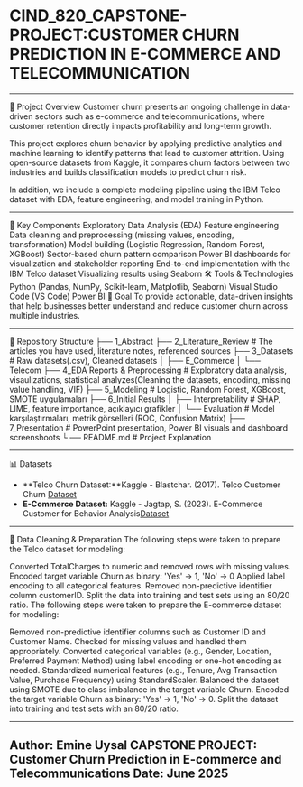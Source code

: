 # CIND_820_CAPSTONE-PROJECT:CUSTOMER CHURN PREDICTION IN E-COMMERCE AND TELECOMMUNICATION 

---

🧠 Project Overview
Customer churn presents an ongoing challenge in data-driven sectors such as e-commerce and telecommunications, where customer retention directly impacts profitability and long-term growth.

This project explores churn behavior by applying predictive analytics and machine learning to identify patterns that lead to customer attrition. Using open-source datasets from Kaggle, it compares churn factors between two industries and builds classification models to predict churn risk.

In addition, we include a complete modeling pipeline using the IBM Telco dataset with EDA, feature engineering, and model training in Python.

---

📌 Key Components
Exploratory Data Analysis (EDA)
Feature engineering
Data cleaning and preprocessing (missing values, encoding, transformation)
Model building (Logistic Regression, Random Forest, XGBoost)
Sector-based churn pattern comparison
Power BI dashboards for visualization and stakeholder reporting
End-to-end implementation with the IBM Telco dataset
Visualizing results using Seaborn
🛠️ Tools & Technologies
Python (Pandas, NumPy, Scikit-learn, Matplotlib, Seaborn)
Visual Studio Code (VS Code)
Power BI
🎯 Goal
To provide actionable, data-driven insights that help businesses better understand and reduce customer churn across multiple industries.

---

📂 Repository Structure
├── 1_Abstract
├── 2_Literature_Review # The articles you have used, literature notes, referenced sources 
├── 3_Datasets # Raw datasets(.csv), Cleaned datasets 
│ ├── E_Commerce 
│ └── Telecom 
├── 4_EDA Reports & Preprocessing # Exploratory data analysis, visaulizations, statistical analyzes(Cleaning the datasets, encoding, missing value handling, VIF) 
├── 5_Modeling # Logistic, Random Forest, XGBoost, SMOTE uygulamaları 
├── 6_Initial Results 
│ ├── Interpretability # SHAP, LIME, feature importance, açıklayıcı grafikler 
│ └── Evaluation # Model karşılaştırmaları, metrik görselleri (ROC, Confusion Matrix) 
├── 7_Presentation # PowerPoint presentation, Power BI visuals and dashboard screenshoots └
── README.md # Project Explanation

---

📊 Datasets

- **Telco Churn Dataset:**Kaggle - Blastchar. (2017). Telco Customer Churn [Dataset](https://www.kaggle.com/datasets/blastchar/telco-customer-churn)
- **E-Commerce Dataset:** Kaggle - Jagtap, S. (2023). E-Commerce Customer for Behavior Analysis[Dataset](https://www.kaggle.com/datasets/shriyashjagtap/e-commerce-customer-for-behavior-analysis)
---
🧹 Data Cleaning & Preparation
The following steps were taken to prepare the Telco dataset for modeling:

Converted TotalCharges to numeric and removed rows with missing values.
Encoded target variable Churn as binary: 'Yes' → 1, 'No' → 0
Applied label encoding to all categorical features.
Removed non-predictive identifier column customerID.
Split the data into training and test sets using an 80/20 ratio.
The following steps were taken to prepare the E-commerce dataset for modeling:

Removed non-predictive identifier columns such as Customer ID and Customer Name.
Checked for missing values and handled them appropriately.
Converted categorical variables (e.g., Gender, Location, Preferred Payment Method) using label encoding or one-hot encoding as needed.
Standardized numerical features (e.g., Tenure, Avg Transaction Value, Purchase Frequency) using StandardScaler.
Balanced the dataset using SMOTE due to class imbalance in the target variable Churn.
Encoded the target variable Churn as binary: 'Yes' → 1, 'No' → 0.
Split the dataset into training and test sets with an 80/20 ratio.

---
Author: Emine Uysal 
CAPSTONE PROJECT: Customer Churn Prediction in E-commerce and Telecommunications Date: June 2025
---


